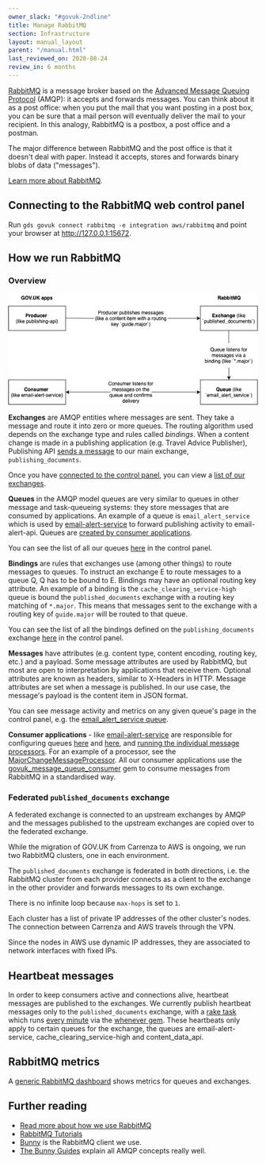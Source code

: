 ```yaml
---
owner_slack: "#govuk-2ndline"
title: Manage RabbitMQ
section: Infrastructure
layout: manual_layout
parent: "/manual.html"
last_reviewed_on: 2020-08-24
review_in: 6 months
---
```


[RabbitMQ][RabbitMQ] is a message broker based on the [Advanced Message Queuing
Protocol][AMQP] (AMQP): it accepts and forwards messages. You can think about
it as a post office: when you put the mail that you want posting in a post box,
you can be sure that a mail person will eventually deliver the mail to
your recipient. In this analogy, RabbitMQ is a postbox, a post office and a
postman.

The major difference between RabbitMQ and the post office is that it doesn't
deal with paper.  Instead it accepts, stores and forwards binary blobs of data
("messages").

[Learn more about RabbitMQ](https://www.rabbitmq.com/tutorials/tutorial-one-ruby.html).

[RabbitMQ]: https://www.rabbitmq.com/
[AMQP]: https://www.rabbitmq.com/tutorials/amqp-concepts.html

## Connecting to the RabbitMQ web control panel

Run `gds govuk connect rabbitmq -e integration aws/rabbitmq` and point your
browser at <http://127.0.0.1:15672>.

## How we run RabbitMQ

### Overview

![A graph showing the message flow](images/rabbitmq_graph.png)

**Exchanges** are AMQP entities where messages are sent. They take a message
and route it into zero or more queues. The routing algorithm used depends on
the exchange type and rules called _bindings_.  When a content change is made
in a publishing application (e.g. Travel Advice Publisher), Publishing API
[sends a message][publishing_api_send_message] to our main exchange,
`publishing_documents`.

Once you have [connected to the control panel][rabbitmq-control], you can view
a [list of our exchanges][exchanges].

[rabbitmq-control]: #connecting-to-the-rabbitmq-web-control-panel
[exchanges]: http://127.0.0.1:15672/#/exchanges

**Queues** in the AMQP model queues are very similar to queues in other message
and task-queueing systems: they store messages that are consumed by
applications. An example of a queue is `email_alert_service` which is used by
[email-alert-service][email-alert-service] to forward publishing activity to
email-alert-api. Queues are [created by consumer
applications](https://github.com/alphagov/email-alert-service/blob/f8485df2f0916285ade33a9cb1e4a7e73c2491ad/lib/tasks/message_queues.rake#L9).

You can see the list of all our queues [here](http://127.0.0.1:15672/#/queues) in the control panel.

**Bindings** are rules that exchanges use (among other things) to route
messages to queues. To instruct an exchange E to route messages to a queue Q, Q
has to be bound to E. Bindings may have an optional routing key attribute. An
example of a binding is the `cache_clearing_service-high` queue is bound the
`published_documents` exchange with a routing key matching of `*.major`. This
means that messages sent to the exchange with a routing key of `guide.major`
will be routed to that queue.

You can see the list of all the bindings defined on the `publishing_documents`
exchange [here](http://127.0.0.1:15672/#/exchanges/%2F/published_documents) in
the control panel.

**Messages** have attributes (e.g. content type, content encoding, routing key,
etc.) and a payload. Some message attributes are used by RabbitMQ, but most are
open to interpretation by applications that receive them. Optional attributes
are known as headers, similar to X-Headers in HTTP. Message attributes are set
when a message is published.  In our use case, the message's payload is the
content item in JSON format.

You can see message activity and metrics on any given queue's page in the control panel,
e.g. the [email_alert_service queue](http://127.0.0.1:15672/#/queues/%2F/email_alert_service).

**Consumer applications** - like [email-alert-service][email-alert-service] are
responsible for configuring queues
[here](https://github.com/alphagov/email-alert-service/blob/f8485df2f0916285ade33a9cb1e4a7e73c2491ad/config/rabbitmq.yml)
and
[here](https://github.com/alphagov/email-alert-service/blob/master/lib/tasks/message_queues.rake#L17),
and [running the individual message
processors](https://github.com/alphagov/email-alert-service/blob/f8485df2f0916285ade33a9cb1e4a7e73c2491ad/lib/tasks/message_queues.rake#L21).
For an example of a processor, see the
[MajorChangeMessageProcessor][major_change_message_processor].  All our
consumer applications use the
[govuk_message_queue_consumer](https://github.com/alphagov/govuk_message_queue_consumer)
gem to consume messages from RabbitMQ in a standardised way.

### Federated `published_documents` exchange

A federated exchange is connected to an upstream exchanges by AMQP and the
messages published to the upstream exchanges are copied over to the federated
exchange.

While the migration of GOV.UK from Carrenza to AWS is ongoing, we run two RabbitMQ clusters,
one in each environment.

The `published_documents` exchange is federated in both directions, i.e. the RabbitMQ cluster
from each provider connects as a client to the exchange in the other provider and forwards
messages to its own exchange.

There is no infinite loop because `max-hops` is set to `1`.

Each cluster has a list of private IP addresses of the other cluster's nodes. The connection
between Carrenza and AWS travels through the VPN.

Since the nodes in AWS use dynamic IP addresses, they are associated to network interfaces
with fixed IPs.

## Heartbeat messages

In order to keep consumers active and connections alive, heartbeat messages are
published to the exchanges. We currently publish heartbeat messages only to the
`published_documents` exchange, with a [rake task][heartbeat_rake_task] which
runs [every minute][whenever-scheduling] via the [whenever gem][whenever-gem].
These heartbeats only apply to certain queues for the exchange, the queues are
email-alert-service, cache_clearing_service-high and content_data_api.

## RabbitMQ metrics

A [generic RabbitMQ dashboard][rabbitmq-dashboard] shows metrics for queues and exchanges.

## Further reading

* [Read more about how we use RabbitMQ](/manual/rabbitmq.html)
* [RabbitMQ Tutorials](https://www.rabbitmq.com/getstarted.html)
* [Bunny](https://github.com/ruby-amqp/bunny) is the RabbitMQ client we use.
* [The Bunny Guides](http://rubybunny.info/articles/guides.html) explain all
  AMQP concepts really well.

[email-alert-service]: https://github.com/alphagov/email-alert-service
[whenever-scheduling]: https://github.com/alphagov/publishing-api/blob/a4a054b768b7c98fcd1448f74fe6e975ab69bb2f/config/schedule.rb#L9-L11
[whenever-gem]: https://github.com/javan/whenever
[heartbeat_rake_task]: https://github.com/alphagov/publishing-api/blob/012cb3f1ceb3b18e7059a367cc4030aa0763afb4/lib/tasks/heartbeat_messages.rake
[rabbitmq-dashboard]: https://grafana.blue.production.govuk.digital/dashboard/file/rabbitmq.json?refresh=10s&orgId=1
[publishing_api_send_message]: https://github.com/alphagov/publishing-api/blob/1d6bf06fcb74519b5c379f803ae1df65f93f74f7/lib/queue_publisher.rb#L26
[major_change_message_processor]: https://github.com/alphagov/email-alert-service/blob/2ba8ecd982c2226158b528e5442b012639797d41/email_alert_service/models/major_change_message_processor.rb#L35P
